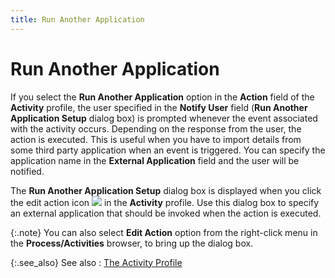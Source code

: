 ```yaml
---
title: Run Another Application
---
```


# Run Another Application


If you select the **Run Another Application**  option in the **Action** field of  the **Activity** profile, the user  specified in the **Notify User** field  (**Run Another Application Setup**  dialog box) is prompted whenever the event associated with the activity  occurs. Depending on the response from the user, the action is executed.  This is useful when you have to import details from some third party application  when an event is triggered. You can specify the application name in the  **External Application** field and  the user will be notified.


The **Run Another Application Setup**  dialog box is displayed when you click the edit action icon ![]({{site.crm_baseurl}}/img/crm_lookup_icon.gif) in the **Activity** profile.  Use this dialog box to specify an external application that should be  invoked when the action is executed.


{:.note}
You can also select **Edit 
 Action** option from the right-click menu in the **Process/Activities** browser, to bring up the dialog box.


{:.see_also}
See also
: [The Activity  Profile]({{site.crm_baseurl}}/standard-crm/bam/activity/the_activity_profile.html)
